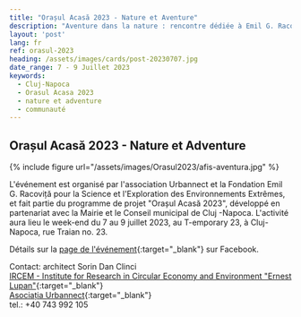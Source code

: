 ```yaml
---
title: "Orașul Acasă 2023 - Nature et Aventure"
description: "Aventure dans la nature : rencontre dédiée à Emil G. Racoviță. L'événement fait partie du projet <em>Orașul Acasă 2023</em> et aura lieu au T-emporary 23 à Cluj-Napoca, rue Traian no. 23."
layout: 'post'
lang: fr
ref: orasul-2023
heading: /assets/images/cards/post-20230707.jpg
date_range: 7 - 9 Juillet 2023
keywords:
  - Cluj-Napoca
  - Orasul Acasa 2023
  - nature et adventure
  - communauté
---
```


## Orașul Acasă 2023 - Nature et Adventure

{% include figure url="/assets/images/Orasul2023/afis-aventura.jpg" %}

L'événement est organisé par l'association Urbannect et la Fondation Emil G. Racoviță pour la Science et l'Exploration des Environnements Extrêmes, et fait partie du programme de projet "Orașul Acasă 2023", développé en partenariat avec la Mairie et le Conseil municipal de Cluj -Napoca. L'activité aura lieu le week-end du 7 au 9 juillet 2023, au T-emporary 23, à Cluj-Napoca, rue Traian no. 23.

Détails sur la [page de l'événement](https://fb.me/e/2AWuSSXuE){:target="_blank"} sur Facebook.

Contact: architect Sorin Dan Clinci \
[IRCEM - Institute for Research in Circular Economy and Environment "Ernest Lupan"](http://www.ircem.ro/home-2){:target="_blank"} \
[Asociația Urbannect](https://www.facebook.com/urbannect){:target="_blank"} \
tel.: +40 743 992 105

